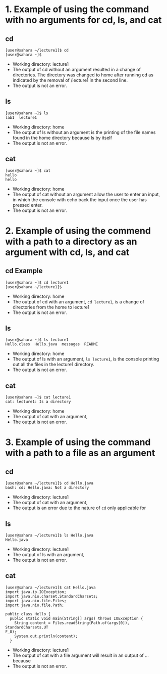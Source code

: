 # 1. Example of using the command with no arguments for cd, ls, and cat

## cd 
```
[user@sahara ~/lecture1]$ cd
[user@sahara ~]$
```

* Working directory: lecture1
* The output of cd without an argument resulted in a change of directories. The directory was changed to home after running cd as indicated by the removal of /lecture1 in the second line.
* The output is not an error. 

## ls
```
[user@sahara ~]$ ls
lab1  lecture1
```
* Working directory: home
* The output of ls without an argument is the printing of the file names found in the home directory because ls by itself 
* The output is not an error. 
  
## cat
```
[user@sahara ~]$ cat
hello
hello

```

* Working directory: home
* The output of cat without an argument allow the user to enter an input, in which the console with echo back the input once the user has pressed enter.
* The output is not an error.


# 2. Example of using the commend with a path to a directory as an argument with cd, ls, and cat
## cd Example
```
[user@sahara ~]$ cd lecture1
[user@sahara ~/lecture1]$
```
* Working directory: home
* The output of cd with an argument, `cd lecture1`, is a change of directories from the home to lecture1
* The output is not an error.

## ls
```
[user@sahara ~]$ ls lecture1
Hello.class  Hello.java  messages  README
```

* Working directory: home
* The output of ls with an argument, `ls lecture1`, is the console printing out all the files in the lecture1 directory. 
* The output is not an error.

## cat
```
[user@sahara ~]$ cat lecture1
cat: lecture1: Is a directory
```
* Working directory: home
* The output of cat with an argument, 
* The output is not an error.


# 3. Example of using the command with a path to a file as an argument
## cd

```
[user@sahara ~/lecture1]$ cd Hello.java
bash: cd: Hello.java: Not a directory
```
* Working directory: lecture1
* The output of cat with an argument, 
* The output is an error due to the nature of `cd` only applicable for 

## ls
```
[user@sahara ~/lecture1]$ ls Hello.java
Hello.java
```
* Working directory: lecture1
* The output of ls with an argument, 
* The output is not an error.
## cat
```
[user@sahara ~/lecture1]$ cat Hello.java
import java.io.IOException;
import java.nio.charset.StandardCharsets;
import java.nio.file.Files;
import java.nio.file.Path;

public class Hello {
  public static void main(String[] args) throws IOException {
    String content = Files.readString(Path.of(args[0]), StandardCharsets.UT
F_8);    
    System.out.println(content);
  }
```
* Working directory: lecture1
* The output of cat with a file argument will result in an output of ... because 
* The output is not an error.
